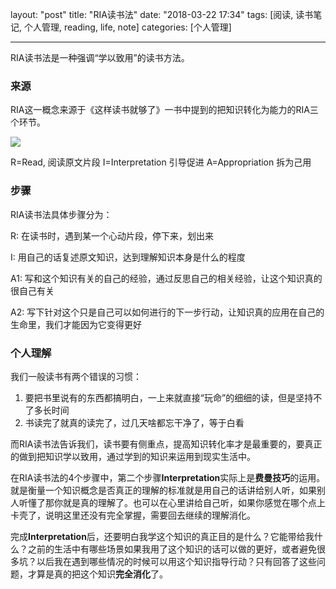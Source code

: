 layout: "post"
title: "RIA读书法"
date: "2018-03-22 17:34"
tags: [阅读, 读书笔记, 个人管理, reading, life, note]
categories: [个人管理]

---

RIA读书法是一种强调“学以致用”的读书方法。

<!--more-->

### 来源

RIA这一概念来源于《这样读书就够了》一书中提到的把知识转化为能力的RIA三个环节。


![](/images/2018/03/RIA读书法.png)


R=Read, 阅读原文片段
I=Interpretation 引导促进
A=Appropriation 拆为己用

### 步骤
RIA读书法具体步骤分为：

R: 在读书时，遇到某一个心动片段，停下来，划出来

I: 用自己的话复述原文知识，达到理解知识本身是什么的程度

A1: 写和这个知识有关的自己的经验，通过反思自己的相关经验，让这个知识真的很自己有关

 A2: 写下针对这个只是自己可以如何进行的下一步行动，让知识真的应用在自己的生命里，我们才能因为它变得更好

### 个人理解

我们一般读书有两个错误的习惯：

1. 要把书里说有的东西都搞明白，一上来就直接“玩命”的细细的读，但是坚持不了多长时间
2. 书读完了就真的读完了，过几天啥都忘干净了，等于白看

而RIA读书法告诉我们，读书要有侧重点，提高知识转化率才是最重要的，要真正的做到把知识学以致用，通过学到的知识来运用到现实生活中。

在RIA读书法的4个步骤中，第二个步骤**Interpretation**实际上是**费曼技巧**的运用。就是衡量一个知识概念是否真正的理解的标准就是用自己的话讲给别人听，如果别人听懂了那你就是真的理解了。也可以在心里讲给自己听，如果你感觉在哪个点上卡壳了，说明这里还没有完全掌握，需要回去继续的理解消化。

完成**Interpretation**后，还要明白我学这个知识的真正目的是什么？它能带给我什么？之前的生活中有哪些场景如果我用了这个知识的话可以做的更好，或者避免很多坑？以后我在遇到哪些情况的时候可以用这个知识指导行动？只有回答了这些问题，才算是真的把这个知识**完全消化**了。
